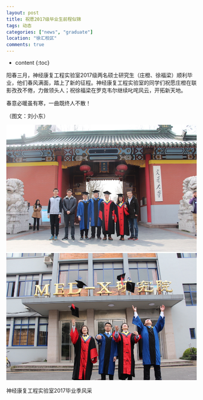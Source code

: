 ```yaml
---
layout: post
title: 祝愿2017级毕业生前程似锦
tags: 动态
categories: ["news", "graduate"]
location: "徐汇校区"
comments: true
---
```

* content
{:toc}

阳春三月，神经康复工程实验室2017级两名硕士研究生（庄橙、徐福梁）顺利毕业，他们春风满面，踏上了新的征程。神经康复工程实验室的同学们祝愿庄橙在联影孜孜不倦，力做领头人；祝徐福梁在罗克韦尔继续叱咤风云，开拓新天地。

春意必暖虽有寒，一曲既终人不散！

（图文：刘小东）


![](/images/graduation_2017_gate.jpg)
![](/images/graduation_2017_medx.jpg)

神经康复工程实验室2017毕业季风采
